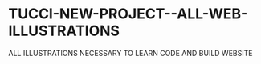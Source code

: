 # TUCCI-NEW-PROJECT--ALL-WEB-ILLUSTRATIONS
ALL ILLUSTRATIONS NECESSARY TO LEARN CODE AND BUILD WEBSITE
